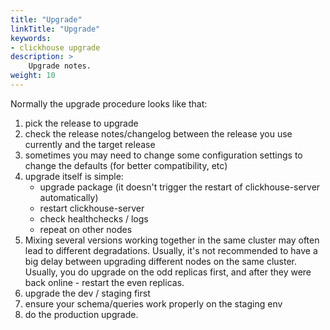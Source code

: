```yaml
---
title: "Upgrade"
linkTitle: "Upgrade"
keywords:
- clickhouse upgrade
description: >
    Upgrade notes.
weight: 10
---
```


Normally the upgrade procedure looks like that:
1) pick the release to upgrade
2) check the release notes/changelog between the release you use currently and the target release
3) sometimes you may need to change some configuration settings to change the defaults (for better compatibility, etc)
4) upgrade itself is simple:
   * upgrade package (it doesn't trigger the restart of clickhouse-server automatically)
   * restart clickhouse-server
   * check healthchecks / logs
   * repeat on other nodes
6) Mixing several versions working together in the same cluster may often lead to different degradations. Usually, it's not recommended to have a big delay between upgrading different nodes on the same cluster. Usually, you do upgrade on the odd replicas first, and after they were back online - restart the even replicas.
7) upgrade the dev / staging first
8) ensure your schema/queries work properly on the staging env
9) do the production upgrade.
